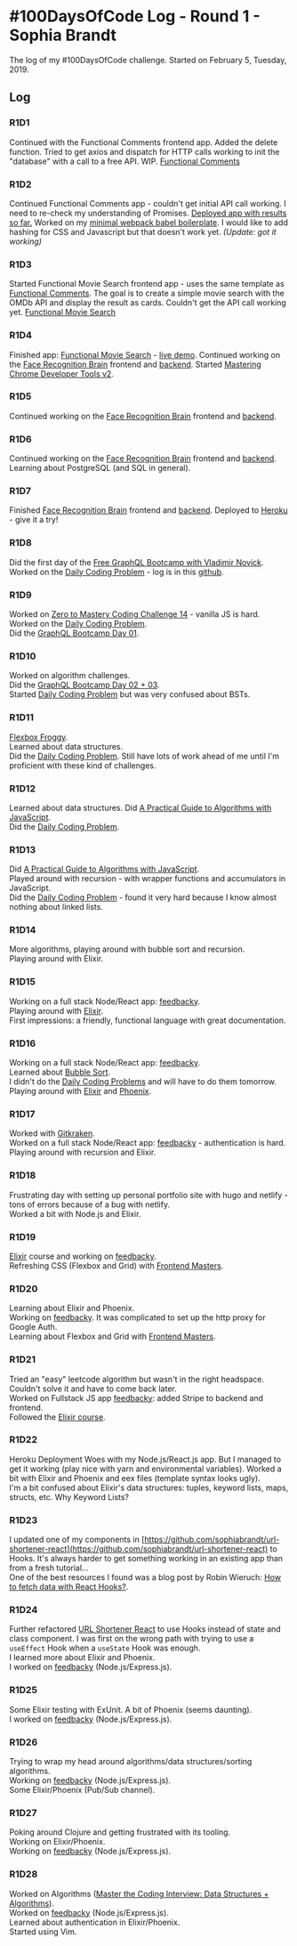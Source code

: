 # #100DaysOfCode Log - Round 1 - Sophia Brandt

The log of my #100DaysOfCode challenge. Started on February 5, Tuesday, 2019.

## Log

### R1D1

Continued with the Functional Comments frontend app. Added the delete function. Tried to get axios and dispatch for HTTP calls working to init the "database" with a call to a free API. WIP.
[Functional Comments](https://github.com/sophiabrandt/functional-comments)

### R1D2

Continued Functional Comments app - couldn't get initial API call working. I need to re-check my understanding of Promises. [Deployed app with results so far.](https://sophiabrandt.github.io/functional-comments/)
Worked on my [minimal webpack babel boilerplate](https://github.com/sophiabrandt/minimal-webpack-babel-setup). I would like to add hashing for CSS and Javascript but that doesn't work yet. _(Update: got it working)_

### R1D3

Started Functional Movie Search frontend app - uses the same template as [Functional Comments](https://sophiabrandt.github.io/functional-comments/). The goal is to create a simple movie search with the OMDb API and display the result as cards. Couldn't get the API call working yet.
[Functional Movie Search](https://sophiabrandt.github.io/functional-movie-search/)

### R1D4

Finished app: [Functional Movie Search](https://sophiabrandt.github.io/functional-movie-search/) - [live demo](https://sophiabrandt.github.io/functional-movie-search/).
Continued working on the [Face Recognition Brain](https://github.com/sophiabrandt/face-recognition-brain) frontend and [backend](https://github.com/sophiabrandt/face-recognition-brain-api).
Started [Mastering Chrome Developer Tools v2](https://frontendmasters.com/courses/chrome-dev-tools-v2/).

### R1D5

Continued working on the [Face Recognition Brain](https://github.com/sophiabrandt/face-recognition-brain) frontend and [backend](https://github.com/sophiabrandt/face-recognition-brain-api).

### R1D6

Continued working on the [Face Recognition Brain](https://github.com/sophiabrandt/face-recognition-brain) frontend and [backend](https://github.com/sophiabrandt/face-recognition-brain-api). Learning about PostgreSQL (and SQL in general).

### R1D7

Finished [Face Recognition Brain](https://github.com/sophiabrandt/face-recognition-brain) frontend and [backend](https://github.com/sophiabrandt/face-recognition-brain-api). Deployed to [Heroku](https://fc-recognition-brain.herokuapp.com/) - give it a try!

### R1D8

Did the first day of the [Free GraphQL Bootcamp with Vladimir Novick](https://tylermcginnis.com/free-graphql-bootcamp/).  
Worked on the [Daily Coding Problem](https://www.dailycodingproblem.com/) - log is in this [github](https://github.com/sophiabrandt/daily-coding-problem-python).

### R1D9

Worked on [Zero to Mastery Coding Challenge 14](https://github.com/zero-to-mastery/coding_challenge-14) - vanilla JS is hard.  
Worked on the [Daily Coding Problem](https://github.com/sophiabrandt/daily-coding-problem-python/blob/master/daily-coding-problem.md#day-02).  
Did the [GraphQL Bootcamp Day 01](https://github.com/vnovick/graphql-fullstack-bootcamp).

### R1D10

Worked on algorithm challenges.  
Did the [GraphQL Bootcamp Day 02 + 03](https://github.com/vnovick/graphql-fullstack-bootcamp).  
Started [Daily Coding Problem](https://github.com/sophiabrandt/daily-coding-problem-python/blob/master/daily-coding-problem.md#day-03) but was very confused about BSTs.

### R1D11

[Flexbox Froggy](https://flexboxfroggy.com/).  
Learned about data structures.  
Did the [Daily Coding Problem](https://github.com/sophiabrandt/daily-coding-problem-python/blob/master/daily-coding-problem.md#day-04). Still have lots of work ahead of me until I'm proficient with these kind of challenges.

### R1D12

Learned about data structures. Did [A Practical Guide to Algorithms with JavaScript](https://frontendmasters.com/courses/practical-algorithms/).  
Did the [Daily Coding Problem](https://github.com/sophiabrandt/daily-coding-problem-python/blob/master/daily-coding-problem.md#day-05).

### R1D13

Did [A Practical Guide to Algorithms with JavaScript](https://frontendmasters.com/courses/practical-algorithms/).  
Played around with recursion - with wrapper functions and accumulators in JavaScript.  
Did the [Daily Coding Problem](https://github.com/sophiabrandt/daily-coding-problem-python/blob/master/daily-coding-problem.md#day-06) - found it very hard because I know almost nothing about linked lists.

### R1D14

More algorithms, playing around with bubble sort and recursion.  
Playing around with Elixir.

### R1D15

Working on a full stack Node/React app: [feedbacky](https://github.com/sophiabrandt/feedbacky).  
Playing around with [Elixir](https://pragmaticstudio.com/elixir).  
First impressions: a friendly, functional language with great documentation.

### R1D16

Working on a full stack Node/React app: [feedbacky](https://github.com/sophiabrandt/feedbacky).  
Learned about [Bubble Sort](https://www.rockyourcode.com/bubble-sort-in-java-script).  
I didn't do the [Daily Coding Problems](https://github.com/sophiabrandt/daily-coding-problem-python/) and will have to do them tomorrow.  
Playing around with [Elixir](https://pragmaticstudio.com/elixir) and [Phoenix](https://phoenixframework.org/).

### R1D17

Worked with [Gitkraken](http://gitkraken.com).  
Worked on a full stack Node/React app: [feedbacky](https://github.com/sophiabrandt/feedbacky) - authentication is hard.  
Playing around with recursion and Elixir.

### R1D18

Frustrating day with setting up personal portfolio site with hugo and netlify - tons of errors because of a bug with netlify.  
Worked a bit with Node.js and Elixir.

### R1D19

[Elixir](https://pragmaticstudio.com/elixir) course and working on [feedbacky](https://github.com/sophiabrandt/feedbacky).  
Refreshing CSS (Flexbox and Grid) with [Frontend Masters](https://frontendmasters.com/courses/css-grids-flexbox/).

### R1D20

Learning about Elixir and Phoenix.  
Working on [feedbacky](https://github.com/sophiabrandt/feedbacky). It was complicated to set up the http proxy for Google Auth.  
Learning about Flexbox and Grid with [Frontend Masters](https://frontendmasters.com/courses/css-grids-flexbox/).

### R1D21

Tried an "easy" leetcode algorithm but wasn't in the right headspace. Couldn't solve it and have to come back later.  
Worked on Fullstack JS app [feedbacky](https://github.com/sophiabrandt/feedbacky): added Stripe to backend and frontend.  
Followed the [Elixir course](https://pragmaticstudio.com/elixir).

### R1D22

Heroku Deployment Woes with my Node.js/React.js app. But I managed to get it working (play nice with yarn and environmental variables). Worked a bit with Elixir and Phoenix and eex files (template syntax looks ugly).  
I'm a bit confused about Elixir's data structures: tuples, keyword lists, maps, structs, etc. Why Keyword Lists?

### R1D23

I updated one of my components in [https://github.com/sophiabrandt/url-shortener-react](https://github.com/sophiabrandt/url-shortener-react) to Hooks. It's always harder to get something working in an existing app than from a fresh tutorial...  
One of the best resources I found was a blog post by Robin Wieruch: [How to fetch data with React Hooks?](https://www.robinwieruch.de/react-hooks-fetch-data/).

### R1D24

Further refactored [URL Shortener React](https://github.com/sophiabrandt/url-shortener-react) to use Hooks instead of state and class component. I was first on the wrong path with trying to use a `useEffect` Hook when a `useState` Hook was enough.  
I learned more about Elixir and Phoenix.  
I worked on [feedbacky](https://github.com/sophiabrandt/feedbacky) (Node.js/Express.js).

### R1D25

Some Elixir testing with ExUnit. A bit of Phoenix (seems daunting).  
I worked on [feedbacky](https://github.com/sophiabrandt/feedbacky) (Node.js/Express.js).

### R1D26

Trying to wrap my head around algorithms/data structures/sorting algorithms.  
Working on [feedbacky](https://github.com/sophiabrandt/feedbacky) (Node.js/Express.js).  
Some Elixir/Phoenix (Pub/Sub channel).

### R1D27

Poking around Clojure and getting frustrated with its tooling.  
Working on Elixir/Phoenix.  
Working on [feedbacky](https://github.com/sophiabrandt/feedbacky) (Node.js/Express.js).

### R1D28

Worked on Algorithms ([Master the Coding Interview: Data Structures + Algorithms](https://www.udemy.com/master-the-coding-interview-data-structures-algorithms/)).  
Worked on [feedbacky](https://github.com/sophiabrandt/feedbacky) (Node.js/Express.js).  
Learned about authentication in Elixir/Phoenix.  
Started using Vim.
